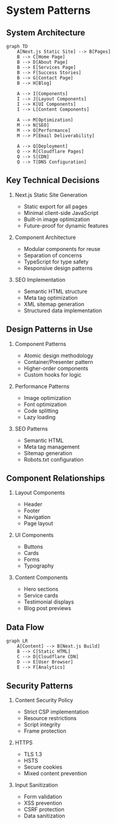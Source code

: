 # System Patterns

## System Architecture
```mermaid
graph TD
    A[Next.js Static Site] --> B[Pages]
    B --> C[Home Page]
    B --> D[About Page]
    B --> E[Services Page]
    B --> F[Success Stories]
    B --> G[Contact Page]
    B --> H[Blog]
    
    A --> I[Components]
    I --> J[Layout Components]
    I --> K[UI Components]
    I --> L[Content Components]
    
    A --> M[Optimization]
    M --> N[SEO]
    M --> O[Performance]
    M --> P[Email Deliverability]
    
    A --> Q[Deployment]
    Q --> R[Cloudflare Pages]
    Q --> S[CDN]
    Q --> T[DNS Configuration]
```

## Key Technical Decisions
1. Next.js Static Site Generation
   - Static export for all pages
   - Minimal client-side JavaScript
   - Built-in image optimization
   - Future-proof for dynamic features

2. Component Architecture
   - Modular components for reuse
   - Separation of concerns
   - TypeScript for type safety
   - Responsive design patterns

3. SEO Implementation
   - Semantic HTML structure
   - Meta tag optimization
   - XML sitemap generation
   - Structured data implementation

## Design Patterns in Use
1. Component Patterns
   - Atomic design methodology
   - Container/Presenter pattern
   - Higher-order components
   - Custom hooks for logic

2. Performance Patterns
   - Image optimization
   - Font optimization
   - Code splitting
   - Lazy loading

3. SEO Patterns
   - Semantic HTML
   - Meta tag management
   - Sitemap generation
   - Robots.txt configuration

## Component Relationships
1. Layout Components
   - Header
   - Footer
   - Navigation
   - Page layout

2. UI Components
   - Buttons
   - Cards
   - Forms
   - Typography

3. Content Components
   - Hero sections
   - Service cards
   - Testimonial displays
   - Blog post previews

## Data Flow
```mermaid
graph LR
    A[Content] --> B[Next.js Build]
    B --> C[Static HTML]
    C --> D[Cloudflare CDN]
    D --> E[User Browser]
    E --> F[Analytics]
```

## Security Patterns
1. Content Security Policy
   - Strict CSP implementation
   - Resource restrictions
   - Script integrity
   - Frame protection

2. HTTPS
   - TLS 1.3
   - HSTS
   - Secure cookies
   - Mixed content prevention

3. Input Sanitization
   - Form validation
   - XSS prevention
   - CSRF protection
   - Data sanitization 